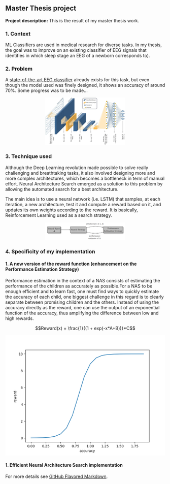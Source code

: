 ## Master Thesis project

**Project description:** This is the result of my master thesis work.

### 1. Context

ML Classifiers are used in medical research for diverse tasks. In my thesis, the goal was to improve on an existing classifier of EEG signals that identifies in which sleep stage an EEG of a newborn corresponds to).


### 2. Problem

A [state-of-the-art EEG classifier](https://iopscience.iop.org/article/10.1088/1741-2552/ab5469/meta) already exists for this task, but even though the model used was finely designed, it shows an accuracy of around 70%. Some progress was to be made...
<p align="center">
<img src="images/ansari-network.jpg?raw=true" width=50% height=auto />
</p>

### 3. Technique used

Although the Deep Learning revolution made possible to solve really challenging and breathtaking tasks, it also involved designing more and more complex architectures, which becomes a bottleneck in term of manual effort.
Neural Architecture Search emerged as a solution to this problem by allowing the automated search for a best architecture.

The main idea is to use a neural network (i.e. LSTM) that samples, at each iteration, a new architecture, test it and compute a reward based on it, and updates its own weights according to the reward. It is basically, Reinforcement Learning used as a search strategy.

<p align="center">
<img src="images/NAS-paradigm.png?raw=true" width=50% height=auto />
</p>

### 4. Specificity of my implementation

#### 1. A new version of the reward function (enhancement on the Performance Estimation Strategy)


Performance estimation in the context of a NAS consists of estimating the performance of the children as accurately as possible.For a NAS to be enough efficient and to learn fast, one must find ways to quickly estimate the accuracy of each child, one biggest challenge in this regard is to clearly separate between promising children and the others. Instead of using the accuracy directly as the reward, one can use the output of an exponential function of the
accuracy, thus amplifying the difference between low and high rewards.

$$Reward(x) = \frac{1}{(1 + exp(-x*A+B))}*C$$


<p align="center">
<img src="images/concavity.png?raw=true" />
</p>


#### 1. Efficient Neural Architecture Search implementation


For more details see [GitHub Flavored Markdown](https://guides.github.com/features/mastering-markdown/).
